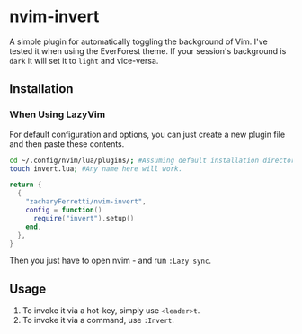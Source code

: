 # nvim-invert

A simple plugin for automatically toggling the background of Vim. I've tested it when using the EverForest theme. If your session's background is `dark` it will set it to `light` and vice-versa.

## Installation

### When Using LazyVim

For default configuration and options, you can just create a new plugin file and then paste these contents.

```sh
cd ~/.config/nvim/lua/plugins/; #Assuming default installation directory.
touch invert.lua; #Any name here will work.
```

```lua
return {
  {
    "zacharyFerretti/nvim-invert",
    config = function()
      require("invert").setup()
    end,
  },
}
```

Then you just have to open nvim - and run `:Lazy sync`.

## Usage

1. To invoke it via a hot-key, simply use `<leader>t`.
2. To invoke it via a command, use `:Invert`.
